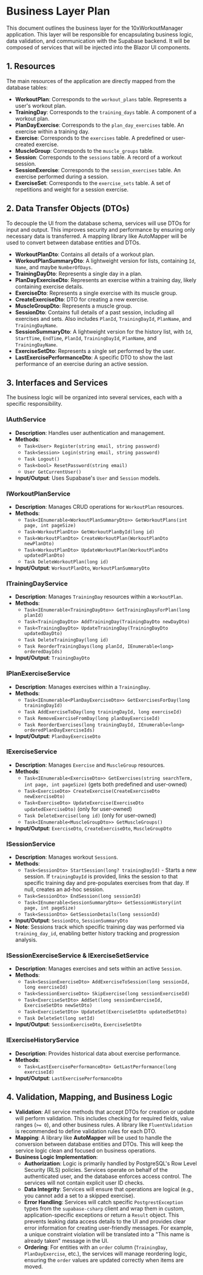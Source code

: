 # Business Layer Plan

This document outlines the business layer for the 10xWorkoutManager application. This layer will be responsible for encapsulating business logic, data validation, and communication with the Supabase backend. It will be composed of services that will be injected into the Blazor UI components.

## 1. Resources

The main resources of the application are directly mapped from the database tables:

-   **WorkoutPlan**: Corresponds to the `workout_plans` table. Represents a user's workout plan.
-   **TrainingDay**: Corresponds to the `training_days` table. A component of a workout plan.
-   **PlanDayExercise**: Corresponds to the `plan_day_exercises` table. An exercise within a training day.
-   **Exercise**: Corresponds to the `exercises` table. A predefined or user-created exercise.
-   **MuscleGroup**: Corresponds to the `muscle_groups` table.
-   **Session**: Corresponds to the `sessions` table. A record of a workout session.
-   **SessionExercise**: Corresponds to the `session_exercises` table. An exercise performed during a session.
-   **ExerciseSet**: Corresponds to the `exercise_sets` table. A set of repetitions and weight for a session exercise.

## 2. Data Transfer Objects (DTOs)

To decouple the UI from the database schema, services will use DTOs for input and output. This improves security and performance by ensuring only necessary data is transferred. A mapping library like AutoMapper will be used to convert between database entities and DTOs.

-   **WorkoutPlanDto**: Contains all details of a workout plan.
-   **WorkoutPlanSummaryDto**: A lightweight version for lists, containing `Id`, `Name`, and maybe `NumberOfDays`.
-   **TrainingDayDto**: Represents a single day in a plan.
-   **PlanDayExerciseDto**: Represents an exercise within a training day, likely containing exercise details.
-   **ExerciseDto**: Represents a single exercise with its muscle group.
-   **CreateExerciseDto**: DTO for creating a new exercise.
-   **MuscleGroupDto**: Represents a muscle group.
-   **SessionDto**: Contains full details of a past session, including all exercises and sets. Also includes `PlanId`, `TrainingDayId`, `PlanName`, and `TrainingDayName`.
-   **SessionSummaryDto**: A lightweight version for the history list, with `Id`, `StartTime`, `EndTime`, `PlanId`, `TrainingDayId`, `PlanName`, and `TrainingDayName`.
-   **ExerciseSetDto**: Represents a single set performed by the user.
-   **LastExercisePerformanceDto**: A specific DTO to show the last performance of an exercise during an active session.

## 3. Interfaces and Services

The business logic will be organized into several services, each with a specific responsibility.

### IAuthService

-   **Description**: Handles user authentication and management.
-   **Methods**:
    -   `Task<User> Register(string email, string password)`
    -   `Task<Session> Login(string email, string password)`
    -   `Task Logout()`
    -   `Task<bool> ResetPassword(string email)`
    -   `User GetCurrentUser()`
-   **Input/Output**: Uses Supabase's `User` and `Session` models.

### IWorkoutPlanService

-   **Description**: Manages CRUD operations for `WorkoutPlan` resources.
-   **Methods**:
    -   `Task<IEnumerable<WorkoutPlanSummaryDto>> GetWorkoutPlans(int page, int pageSize)`
    -   `Task<WorkoutPlanDto> GetWorkoutPlanById(long id)`
    -   `Task<WorkoutPlanDto> CreateWorkoutPlan(WorkoutPlanDto newPlanDto)`
    -   `Task<WorkoutPlanDto> UpdateWorkoutPlan(WorkoutPlanDto updatedPlanDto)`
    -   `Task DeleteWorkoutPlan(long id)`
-   **Input/Output**: `WorkoutPlanDto`, `WorkoutPlanSummaryDto`

### ITrainingDayService

-   **Description**: Manages `TrainingDay` resources within a `WorkoutPlan`.
-   **Methods**:
    -   `Task<IEnumerable<TrainingDayDto>> GetTrainingDaysForPlan(long planId)`
    -   `Task<TrainingDayDto> AddTrainingDay(TrainingDayDto newDayDto)`
    -   `Task<TrainingDayDto> UpdateTrainingDay(TrainingDayDto updatedDayDto)`
    -   `Task DeleteTrainingDay(long id)`
    -   `Task ReorderTrainingDays(long planId, IEnumerable<long> orderedDayIds)`
-   **Input/Output**: `TrainingDayDto`

### IPlanExerciseService

-   **Description**: Manages exercises within a `TrainingDay`.
-   **Methods**:
    -   `Task<IEnumerable<PlanDayExerciseDto>> GetExercisesForDay(long trainingDayId)`
    -   `Task AddExerciseToDay(long trainingDayId, long exerciseId)`
    -   `Task RemoveExerciseFromDay(long planDayExerciseId)`
    -   `Task ReorderExercises(long trainingDayId, IEnumerable<long> orderedPlanDayExerciseIds)`
-   **Input/Output**: `PlanDayExerciseDto`

### IExerciseService

-   **Description**: Manages `Exercise` and `MuscleGroup` resources.
-   **Methods**:
    -   `Task<IEnumerable<ExerciseDto>> GetExercises(string searchTerm, int page, int pageSize)` (gets both predefined and user-owned)
    -   `Task<ExerciseDto> CreateExercise(CreateExerciseDto newExerciseDto)`
    -   `Task<ExerciseDto> UpdateExercise(ExerciseDto updatedExerciseDto)` (only for user-owned)
    -   `Task DeleteExercise(long id)` (only for user-owned)
    -   `Task<IEnumerable<MuscleGroupDto>> GetMuscleGroups()`
-   **Input/Output**: `ExerciseDto`, `CreateExerciseDto`, `MuscleGroupDto`

### ISessionService

-   **Description**: Manages workout `Session`s.
-   **Methods**:
    -   `Task<SessionDto> StartSession(long? trainingDayId)` - Starts a new session. If `trainingDayId` is provided, links the session to that specific training day and pre-populates exercises from that day. If null, creates an ad-hoc session.
    -   `Task<SessionDto> EndSession(long sessionId)`
    -   `Task<IEnumerable<SessionSummaryDto>> GetSessionHistory(int page, int pageSize)`
    -   `Task<SessionDto> GetSessionDetails(long sessionId)`
-   **Input/Output**: `SessionDto`, `SessionSummaryDto`
-   **Note**: Sessions track which specific training day was performed via `training_day_id`, enabling better history tracking and progression analysis.

### ISessionExerciseService & IExerciseSetService

-   **Description**: Manages exercises and sets within an active `Session`.
-   **Methods**:
    -   `Task<SessionExerciseDto> AddExerciseToSession(long sessionId, long exerciseId)`
    -   `Task<SessionExerciseDto> SkipExercise(long sessionExerciseId)`
    -   `Task<ExerciseSetDto> AddSet(long sessionExerciseId, ExerciseSetDto newSetDto)`
    -   `Task<ExerciseSetDto> UpdateSet(ExerciseSetDto updatedSetDto)`
    -   `Task DeleteSet(long setId)`
-   **Input/Output**: `SessionExerciseDto`, `ExerciseSetDto`

### IExerciseHistoryService

-   **Description**: Provides historical data about exercise performance.
-   **Methods**:
    -   `Task<LastExercisePerformanceDto> GetLastPerformance(long exerciseId)`
-   **Input/Output**: `LastExercisePerformanceDto`

## 4. Validation, Mapping, and Business Logic

-   **Validation**: All service methods that accept DTOs for creation or update will perform validation. This includes checking for required fields, value ranges (`>= 0`), and other business rules. A library like `FluentValidation` is recommended to define validation rules for each DTO.
-   **Mapping**: A library like **AutoMapper** will be used to handle the conversion between database entities and DTOs. This will keep the service logic clean and focused on business operations.
-   **Business Logic Implementation**:
    -   **Authorization**: Logic is primarily handled by PostgreSQL's Row Level Security (RLS) policies. Services operate on behalf of the authenticated user, and the database enforces access control. The services will not contain explicit user ID checks.
    -   **Data Integrity**: Services will ensure that operations are logical (e.g., you cannot add a set to a skipped exercise).
    -   **Error Handling**: Services will catch specific `PostgrestException` types from the `supabase-csharp` client and wrap them in custom, application-specific exceptions or return a `Result` object. This prevents leaking data access details to the UI and provides clear error information for creating user-friendly messages. For example, a unique constraint violation will be translated into a "This name is already taken" message in the UI.
    -   **Ordering**: For entities with an `order` column (`TrainingDay`, `PlanDayExercise`, etc.), the services will manage reordering logic, ensuring the `order` values are updated correctly when items are moved.
